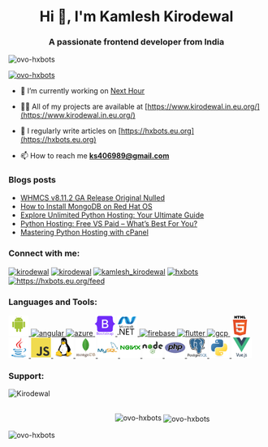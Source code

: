 <h1 align="center">Hi 👋, I'm Kamlesh Kirodewal</h1>
<h3 align="center">A passionate frontend developer from India</h3>

<p align="left"> <img src="https://komarev.com/ghpvc/?username=ovo-hxbots&label=Profile%20views&color=0e75b6&style=flat" alt="ovo-hxbots" /> </p>

<p align="left"> <a href="https://github.com/ryo-ma/github-profile-trophy"><img src="https://github-profile-trophy.vercel.app/?username=ovo-hxbots" alt="ovo-hxbots" /></a> </p>

- 🔭 I’m currently working on [Next Hour](https://drive.google.com/file/d/1LajlHEqlafEt_CRRTdmyzpKg-iN5HBO5/view?usp=drivesdk)

- 👨‍💻 All of my projects are available at [https://www.kirodewal.in.eu.org/](https://www.kirodewal.in.eu.org/)

- 📝 I regularly write articles on [https://hxbots.eu.org](https://hxbots.eu.org)

- 📫 How to reach me **ks406989@gmail.com**

### Blogs posts
<!-- BLOG-POST-LIST:START -->
- [WHMCS v8.11.2 GA Release Original Nulled](https://hxbots.eu.org/2024/10/whmcs-v8-11-2-ga-release-original-nulled/)
- [How to Install MongoDB on Red Hat OS](https://hxbots.eu.org/2024/01/how-to-install-mongodb-on-red-hat-os/)
- [Explore Unlimited Python Hosting: Your Ultimate Guide](https://hxbots.eu.org/2023/10/explore-unlimited-python-hosting-your-ultimate-guide/)
- [Python Hosting: Free VS Paid – What’s Best For You?](https://hxbots.eu.org/2023/10/python-hosting-free-vs-paid-whats-best-for-you/)
- [Mastering Python Hosting with cPanel](https://hxbots.eu.org/2023/10/mastering-python-hosting-with-cpanel/)
<!-- BLOG-POST-LIST:END -->

<h3 align="left">Connect with me:</h3>
<p align="left">
<a href="https://twitter.com/kirodewal" target="blank"><img align="center" src="https://raw.githubusercontent.com/rahuldkjain/github-profile-readme-generator/master/src/images/icons/Social/twitter.svg" alt="kirodewal" height="30" width="40" /></a>
<a href="https://fb.com/kirodewal" target="blank"><img align="center" src="https://raw.githubusercontent.com/rahuldkjain/github-profile-readme-generator/master/src/images/icons/Social/facebook.svg" alt="kirodewal" height="30" width="40" /></a>
<a href="https://instagram.com/kamlesh_kirodewal" target="blank"><img align="center" src="https://raw.githubusercontent.com/rahuldkjain/github-profile-readme-generator/master/src/images/icons/Social/instagram.svg" alt="kamlesh_kirodewal" height="30" width="40" /></a>
<a href="https://www.youtube.com/c/hxbots" target="blank"><img align="center" src="https://raw.githubusercontent.com/rahuldkjain/github-profile-readme-generator/master/src/images/icons/Social/youtube.svg" alt="hxbots" height="30" width="40" /></a>
<a href="/https://hxbots.eu.org/feed" target="blank"><img align="center" src="https://raw.githubusercontent.com/rahuldkjain/github-profile-readme-generator/master/src/images/icons/Social/rss.svg" alt="https://hxbots.eu.org/feed" height="30" width="40" /></a>
</p>

<h3 align="left">Languages and Tools:</h3>
<p align="left"> <a href="https://developer.android.com" target="_blank" rel="noreferrer"> <img src="https://raw.githubusercontent.com/devicons/devicon/master/icons/android/android-original-wordmark.svg" alt="android" width="40" height="40"/> </a> <a href="https://angular.io" target="_blank" rel="noreferrer"> <img src="https://angular.io/assets/images/logos/angular/angular.svg" alt="angular" width="40" height="40"/> </a> <a href="https://azure.microsoft.com/en-in/" target="_blank" rel="noreferrer"> <img src="https://www.vectorlogo.zone/logos/microsoft_azure/microsoft_azure-icon.svg" alt="azure" width="40" height="40"/> </a> <a href="https://getbootstrap.com" target="_blank" rel="noreferrer"> <img src="https://raw.githubusercontent.com/devicons/devicon/master/icons/bootstrap/bootstrap-plain-wordmark.svg" alt="bootstrap" width="40" height="40"/> </a> <a href="https://dotnet.microsoft.com/" target="_blank" rel="noreferrer"> <img src="https://raw.githubusercontent.com/devicons/devicon/master/icons/dot-net/dot-net-original-wordmark.svg" alt="dotnet" width="40" height="40"/> </a> <a href="https://firebase.google.com/" target="_blank" rel="noreferrer"> <img src="https://www.vectorlogo.zone/logos/firebase/firebase-icon.svg" alt="firebase" width="40" height="40"/> </a> <a href="https://flutter.dev" target="_blank" rel="noreferrer"> <img src="https://www.vectorlogo.zone/logos/flutterio/flutterio-icon.svg" alt="flutter" width="40" height="40"/> </a> <a href="https://cloud.google.com" target="_blank" rel="noreferrer"> <img src="https://www.vectorlogo.zone/logos/google_cloud/google_cloud-icon.svg" alt="gcp" width="40" height="40"/> </a> <a href="https://www.w3.org/html/" target="_blank" rel="noreferrer"> <img src="https://raw.githubusercontent.com/devicons/devicon/master/icons/html5/html5-original-wordmark.svg" alt="html5" width="40" height="40"/> </a> <a href="https://www.java.com" target="_blank" rel="noreferrer"> <img src="https://raw.githubusercontent.com/devicons/devicon/master/icons/java/java-original.svg" alt="java" width="40" height="40"/> </a> <a href="https://developer.mozilla.org/en-US/docs/Web/JavaScript" target="_blank" rel="noreferrer"> <img src="https://raw.githubusercontent.com/devicons/devicon/master/icons/javascript/javascript-original.svg" alt="javascript" width="40" height="40"/> </a> <a href="https://www.linux.org/" target="_blank" rel="noreferrer"> <img src="https://raw.githubusercontent.com/devicons/devicon/master/icons/linux/linux-original.svg" alt="linux" width="40" height="40"/> </a> <a href="https://www.mongodb.com/" target="_blank" rel="noreferrer"> <img src="https://raw.githubusercontent.com/devicons/devicon/master/icons/mongodb/mongodb-original-wordmark.svg" alt="mongodb" width="40" height="40"/> </a> <a href="https://www.mysql.com/" target="_blank" rel="noreferrer"> <img src="https://raw.githubusercontent.com/devicons/devicon/master/icons/mysql/mysql-original-wordmark.svg" alt="mysql" width="40" height="40"/> </a> <a href="https://www.nginx.com" target="_blank" rel="noreferrer"> <img src="https://raw.githubusercontent.com/devicons/devicon/master/icons/nginx/nginx-original.svg" alt="nginx" width="40" height="40"/> </a> <a href="https://nodejs.org" target="_blank" rel="noreferrer"> <img src="https://raw.githubusercontent.com/devicons/devicon/master/icons/nodejs/nodejs-original-wordmark.svg" alt="nodejs" width="40" height="40"/> </a> <a href="https://www.php.net" target="_blank" rel="noreferrer"> <img src="https://raw.githubusercontent.com/devicons/devicon/master/icons/php/php-original.svg" alt="php" width="40" height="40"/> </a> <a href="https://www.postgresql.org" target="_blank" rel="noreferrer"> <img src="https://raw.githubusercontent.com/devicons/devicon/master/icons/postgresql/postgresql-original-wordmark.svg" alt="postgresql" width="40" height="40"/> </a> <a href="https://www.python.org" target="_blank" rel="noreferrer"> <img src="https://raw.githubusercontent.com/devicons/devicon/master/icons/python/python-original.svg" alt="python" width="40" height="40"/> </a> <a href="https://vuejs.org/" target="_blank" rel="noreferrer"> <img src="https://raw.githubusercontent.com/devicons/devicon/master/icons/vuejs/vuejs-original-wordmark.svg" alt="vuejs" width="40" height="40"/> </a> </p>

<h3 align="left">Support:</h3>
<p><a href="https://www.buymeacoffee.com/Kirodewal"> <img align="left" src="https://cdn.buymeacoffee.com/buttons/v2/default-yellow.png" height="50" width="210" alt="Kirodewal" /></a></p><br><br>

<p><img align="left" src="https://github-readme-stats.vercel.app/api/top-langs?username=ovo-hxbots&show_icons=true&locale=en&layout=compact" alt="ovo-hxbots" /></p>

<p>&nbsp;<img align="center" src="https://github-readme-stats.vercel.app/api?username=ovo-hxbots&show_icons=true&locale=en" alt="ovo-hxbots" /></p>

<p><img align="center" src="https://github-readme-streak-stats.herokuapp.com/?user=ovo-hxbots&" alt="ovo-hxbots" /></p>
